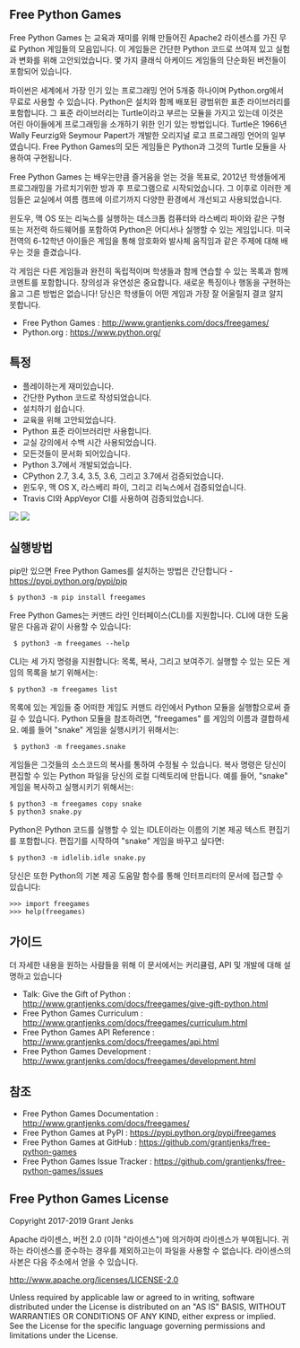 ## Free Python Games


Free Python Games 는 교육과 재미를 위해 만들어진 Apache2 라이센스를 가진 무료 Python 게임들의 모음입니다. 이 게임들은 간단한 Python 코드로 쓰여져 있고 실험과 변화를 위해 고안되었습니다. 몇 가지 클래식 아케이드 게임들의 단순화된 버전들이 포함되어 있습니다. 

파이썬은 세계에서 가장 인기 있는 프로그래밍 언어 5개중 하나이며 Python.org에서 무료로 사용할 수 있습니다. Python은 설치와 함께 배포된 광범위한 표준 라이브러리를 포함합니다. 그 표준 라이브러리는 Turtle이라고 부르는 모듈을 가지고 있는데 이것은 어린 아이들에게 프로그래밍을 소개하기 위한 인기 있는 방법입니다. Turtle은 1966년 Wally Feurzig와 Seymour Papert가 개발한 오리지널 로고 프로그래밍 언어의 일부였습니다. Free Python Games의 모든 게임들은 Python과 그것의 Turtle 모듈을 사용하여 구현됩니다.

Free Python Games 는 배우는만큼 즐거움을 얻는 것을 목표로, 2012년 학생들에게 프로그래밍을 가르치기위한 방과 후 프로그램으로 시작되었습니다. 그 이후로 이러한 게임들은 교실에서 여름 캠프에 이르기까지 다양한 환경에서 개선되고 사용되었습니다.

윈도우, 맥 OS 또는 리눅스를 실행하는 데스크톱 컴퓨터와 라스베리 파이와 같은 구형 또는 저전력 하드웨어를 포함하여 Python은 어디서나 실행할 수 있는 게임입니다. 미국 전역의 6-12학년 아이들은 게임을 통해 암호화와 발사체 움직임과 같은 주제에 대해 배우는 것을 즐겼습니다.

각 게임은 다른 게임들과 완전히 독립적이며 학생들과 함께 연습할 수 있는 목록과 함께 코멘트를 포함합니다. 창의성과 유연성은 중요합니다. 새로운 특징이나 행동을 구현하는 옳고 그른 방법은 없습니다! 당신은 학생들이 어떤 게임과 가장 잘 어울릴지 결코 알지 못합니다.


- Free Python Games : <http://www.grantjenks.com/docs/freegames/>
- Python.org :  <https://www.python.org/>


## 특정


- 플레이하는게 재미있습니다.
- 간단한 Python 코드로 작성되었습니다.
- 설치하기 쉽습니다.
- 교육을 위해 고안되었습니다.
- Python 표준 라이브러리만 사용합니다.
- 교실 강의에서 수백 시간 사용되었습니다.
- 모든것들이 문서화 되어있습니다.
- Python 3.7에서 개발되었습니다.
- CPython 2.7, 3.4, 3.5, 3.6, 그리고 3.7에서 검증되었습니다.
- 윈도우, 맥 OS X, 라스베리 파이, 그리고 리눅스에서 검증되었습니다.
- Travis CI와 AppVeyor CI를 사용하여 검증되었습니다.


[![](https://api.travis-ci.org/grantjenks/free-python-games.svg?branch=master)](http://www.grantjenks.com/docs/freegames/)
[![](https://ci.appveyor.com/api/projects/status/github/grantjenks/free-python-games?branch=master&svg=true)](http://www.grantjenks.com/docs/freegames/)


## 실행방법


pip만 있으면 Free Python Games를 설치하는 방법은 간단합니다 - <https://pypi.python.org/pypi/pip>


  ` $ python3 -m pip install freegames `


Free Python Games는 커맨드 라인 인터페이스(CLI)를 지원합니다. CLI에 대한 도움말은 다음과 같이 사용할 수 있습니다:


  ` $ python3 -m freegames --help`


CLI는 세 가지 명령을 지원합니다: 목록, 복사, 그리고 보여주기. 실행할 수 있는 모든 게임의 목록을 보기 위해서는:


  `$ python3 -m freegames list`


목록에 있는 게임들 중 어떠한 게임도 커맨드 라인에서 Python 모듈을 실행함으로써 즐길 수 있습니다. Python 모듈을 참조하려면, "freegames" 를 게임의 이름과 결합하세요. 예를 들어 "snake" 게임을 실행시키기 위해서는:


  ` $ python3 -m freegames.snake`
  

게임들은 그것들의 소스코드의 복사를 통하여 수정될 수 있습니다. 복사 명령은 당신이 편집할 수 있는 Python 파일을 당신의 로컬 디렉토리에 만듭니다. 예를 들어, "snake" 게임을 복사하고 실행시키기 위해서는:


  `$ python3 -m freegames copy snake`<br>
  `$ python3 snake.py`


Python은 Python 코드를 실행할 수 있는 IDLE이라는 이름의 기본 제공 텍스트 편집기를 포함합니다. 편집기를 시작하여 "snake" 게임을 바꾸고 싶다면:


  `$ python3 -m idlelib.idle snake.py`
  

당신은 또한 Python의 기본 제공 도움말 함수를 통해 인터프리터의 문서에 접근할 수 있습니다:


  `>>> import freegames`<br>
  `>>> help(freegames)`
  

## 가이드


더 자세한 내용을 원하는 사람들을 위해 이 문서에서는 커리큘럼, API 및 개발에 대해 설명하고 있습니다


- Talk: Give the Gift of Python : <http://www.grantjenks.com/docs/freegames/give-gift-python.html>
- Free Python Games Curriculum : <http://www.grantjenks.com/docs/freegames/curriculum.html>
- Free Python Games API Reference : <http://www.grantjenks.com/docs/freegames/api.html>
- Free Python Games Development : <http://www.grantjenks.com/docs/freegames/development.html>


## 참조

- Free Python Games Documentation : <http://www.grantjenks.com/docs/freegames/>
- Free Python Games at PyPI : <https://pypi.python.org/pypi/freegames>
- Free Python Games at GitHub : <https://github.com/grantjenks/free-python-games>
- Free Python Games Issue Tracker : <https://github.com/grantjenks/free-python-games/issues>


## Free Python Games License


Copyright 2017-2019 Grant Jenks

Apache 라이센스, 버전 2.0 (이하 "라이센스")에 의거하여 라이센스가 부여됩니다. 귀하는 라이센스를 준수하는 경우를 제외하고는이 파일을 사용할 수 없습니다. 라이센스의 사본은 다음 주소에서 얻을 수 있습니다.

  <http://www.apache.org/licenses/LICENSE-2.0>

Unless required by applicable law or agreed to in writing, software distributed
under the License is distributed on an "AS IS" BASIS, WITHOUT WARRANTIES OR
CONDITIONS OF ANY KIND, either express or implied.  See the License for the
specific language governing permissions and limitations under the License.
